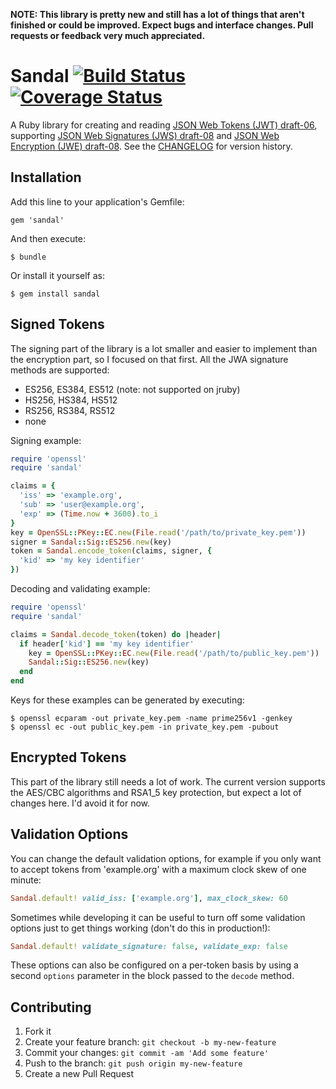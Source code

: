 **NOTE: This library is pretty new and still has a lot of things that aren't finished or could be improved. Expect bugs and interface changes. Pull requests or feedback very much appreciated.**

# Sandal [![Build Status](https://travis-ci.org/gregbeech/sandal.png?branch=master)](https://travis-ci.org/gregbeech/sandal) [![Coverage Status](https://coveralls.io/repos/gregbeech/sandal/badge.png?branch=master)](https://coveralls.io/r/gregbeech/sandal)

A Ruby library for creating and reading [JSON Web Tokens (JWT) draft-06](http://tools.ietf.org/html/draft-ietf-oauth-json-web-token-06), supporting [JSON Web Signatures (JWS) draft-08](http://tools.ietf.org/html/draft-ietf-jose-json-web-signature-08) and [JSON Web Encryption (JWE) draft-08](http://tools.ietf.org/html/draft-ietf-jose-json-web-encryption-08). See the [CHANGELOG](CHANGELOG.md) for version history.

## Installation

Add this line to your application's Gemfile:

    gem 'sandal'

And then execute:

    $ bundle

Or install it yourself as:

    $ gem install sandal

## Signed Tokens

The signing part of the library is a lot smaller and easier to implement than the encryption part, so I focused on that first. All the JWA signature methods are supported:

- ES256, ES384, ES512 (note: not supported on jruby)
- HS256, HS384, HS512
- RS256, RS384, RS512
- none

Signing example:

```ruby
require 'openssl'
require 'sandal'

claims = { 
  'iss' => 'example.org',
  'sub' => 'user@example.org',
  'exp' => (Time.now + 3600).to_i
}
key = OpenSSL::PKey::EC.new(File.read('/path/to/private_key.pem'))
signer = Sandal::Sig::ES256.new(key)
token = Sandal.encode_token(claims, signer, { 
  'kid' => 'my key identifier' 
})
```

Decoding and validating example:

```ruby
require 'openssl'
require 'sandal'

claims = Sandal.decode_token(token) do |header|
  if header['kid'] == 'my key identifier'
    key = OpenSSL::PKey::EC.new(File.read('/path/to/public_key.pem'))
    Sandal::Sig::ES256.new(key)
  end
end
```

Keys for these examples can be generated by executing:

    $ openssl ecparam -out private_key.pem -name prime256v1 -genkey
    $ openssl ec -out public_key.pem -in private_key.pem -pubout

## Encrypted Tokens

This part of the library still needs a lot of work. The current version supports the AES/CBC algorithms and RSA1_5 key protection, but expect a lot of changes here. I'd avoid it for now.

## Validation Options

You can change the default validation options, for example if you only want to accept tokens from 'example.org' with a maximum clock skew of one minute:

```ruby
Sandal.default! valid_iss: ['example.org'], max_clock_skew: 60
```

Sometimes while developing it can be useful to turn off some validation options just to get things working (don't do this in production!):

```ruby
Sandal.default! validate_signature: false, validate_exp: false
```

These options can also be configured on a per-token basis by using a second `options` parameter in the block passed to the `decode` method.

## Contributing

1. Fork it
2. Create your feature branch: `git checkout -b my-new-feature`
3. Commit your changes: `git commit -am 'Add some feature'`
4. Push to the branch: `git push origin my-new-feature`
5. Create a new Pull Request



